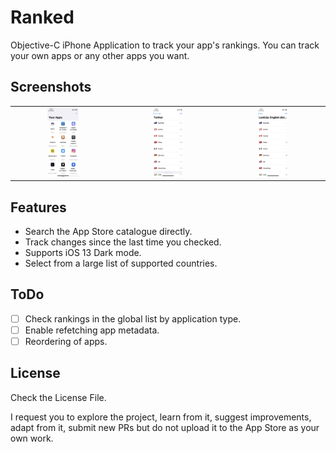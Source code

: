 # Ranked 

Objective-C iPhone Application to track your app's rankings. You can track your own apps or any other apps you want. 

## Screenshots
| | | |
|:-------------------------:|:-------------------------:|:-------------------------:|
|<img src="https://github.com/dezinezync/Ranked/blob/dev/screenshots/1.jpeg?raw=true" width="33%" alt="App Grid" title="App Grid" />|<img src="https://github.com/dezinezync/Ranked/blob/dev/screenshots/2.jpeg?raw=true" width="33%" alt="Twitter Stats" title="Twitter Stats" />|<img src="https://github.com/dezinezync/Ranked/blob/dev/screenshots/3.jpeg?raw=true" width="33%" alt="LookUp! Stats" title="LookUp! Stats" />|

## Features
- Search the App Store catalogue directly.  
- Track changes since the last time you checked.  
- Supports iOS 13 Dark mode. 
- Select from a large list of supported countries. 

## ToDo
- [ ] Check rankings in the global list by application type. 
- [ ] Enable refetching app metadata. 
- [ ] Reordering of apps. 

## License
Check the License File. 

I request you to explore the project, learn from it, suggest improvements, adapt from it, submit new PRs but do not upload it to the App Store as your own work. 